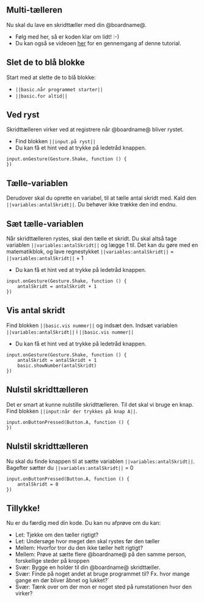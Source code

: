 ## Multi-tælleren
Nu skal du lave en skridttæller med din @boardname@. 
* Følg med her, så er koden klar om lidt! :-) 
* Du kan også se videoen [her](http://example.com "testvideoen") for en gennemgang af denne tutorial.

## Slet de to blå blokke
Start med at slette de to blå blokke:
* `||basic.når programmet starter||` 
* `||basic.for altid||`

## Ved ryst
Skridttælleren virker ved at registrere når @boardname@ bliver rystet. 
* Find blokken `||input.på ryst||`  
* Du kan få et hint ved at trykke på ledetråd knappen. 

```blocks
input.onGesture(Gesture.Shake, function () {
})
``` 

## Tælle-variablen
Derudover skal du oprette en variabel, til at tælle antal skridt med. Kald den `||variables:antalSkridt||`. Du behøver ikke trække den ind endnu.

## Sæt tælle-variablen
Når skridttælleren rystes, skal den tælle et skridt. Du skal altså tage variablen `||variables:antalSkridt||` og lægge 1 til. Det kan du gøre med en matematikblok, og lave regnestykket `||variables:antalSkridt||` = `||variables:antalSkridt||` + 1

* Du kan få et hint ved at trykke på ledetråd knappen. 

```blocks
input.onGesture(Gesture.Shake, function () {
    antalSkridt = antalSkridt + 1
})
```

## Vis antal skridt
Find blokken `||basic.vis nummer||` og indsæt den. Indsæt variablen `||variables:antalSkridt||` i `||basic.vis nummer||`

* Du kan få et hint ved at trykke på ledetråd knappen. 
```blocks
input.onGesture(Gesture.Shake, function () {
    antalSkridt = antalSkridt + 1
    basic.showNumber(antalSkridt)
})
```

## Nulstil skridttælleren
Det er smart at kunne nulstille skridttælleren. Til det skal vi bruge en knap. Find blokken  `||input:når der trykkes på knap A||`. 

```blocks
input.onButtonPressed(Button.A, function () {
})
```


## Nulstil skridttælleren
Nu skal du finde knappen til at sætte variablen `||variables:antalSkridt||`.  Bagefter sætter du `||variables:antalSkridt||` = 0

```blocks
input.onButtonPressed(Button.A, function () {
    antalSkridt = 0
})
```

## Tillykke!
Nu er du færdig med din kode. Du kan nu afprøve om du kan: 
* Let: Tjekke om den tæller rigtigt?
* Let: Undersøge hvor meget den skal rystes før den tæller
* Mellem: Hvorfor tror du den ikke tæller helt rigtigt?
* Mellem: Prøve at sætte flere @boardname@ på den samme person, forskellige steder på kroppen
* Svær: Bygge en holder til din @boardname@ skridttæller.
* Svær: Finde på noget andet at bruge programmet til? Fx. hvor mange gange en dør bliver åbnet og lukket?`
* Svær: Tænk over om der mon er noget sted på rumstationen hvor den virker?